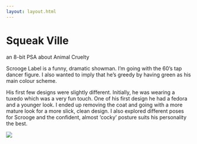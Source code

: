 ```yaml
---
layout: layout.html
---
```

<div class="left">  
               <div class="content">
               <h1>Squeak Ville</h1>
               <p>an 8-bit PSA about Animal Cruelty</p>
               <p>Scrooge Label is a funny, dramatic showman. I’m going with the 60’s tap dancer figure. I also wanted to imply that he’s greedy by having green as his main colour scheme.</p>
               <p>His first few designs were slightly different. Initially, he was wearing a tuxedo which was a very fun touch. One of his first design he had a fedora and a younger look. I ended up removing the coat and going with a more mature look for a more slick, clean design. I also explored different poses for Scrooge and the confident, almost ‘cocky’ posture suits his personality the best. </p>
               </div>  
</div>
<div class="right">
     <img class="projectPhoto" src="../img/SB/sbA.png">
</div>